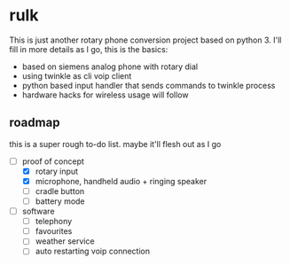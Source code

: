 # rulk

This is just another rotary phone conversion project based on python 3.
I'll fill in more details as I go, this is the basics:

- based on siemens analog phone with rotary dial
- using twinkle as cli voip client
- python based input handler that sends commands to twinkle process
- hardware hacks for wireless usage will follow

## roadmap

this is a super rough to-do list. maybe it'll flesh out as I go

- [ ] proof of concept
  - [x] rotary input
  - [x] microphone, handheld audio + ringing speaker
  - [ ] cradle button
  - [ ] battery mode

- [ ] software
  - [ ] telephony
  - [ ] favourites
  - [ ] weather service
  - [ ] auto restarting voip connection
